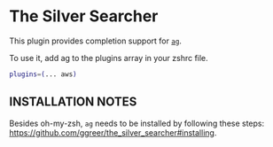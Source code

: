 # The Silver Searcher

This plugin provides completion support for [`ag`](https://github.com/ggreer/the_silver_searcher).

To use it, add ag to the plugins array in your zshrc file.

```zsh
plugins=(... aws)
```

## INSTALLATION NOTES

Besides oh-my-zsh, `ag` needs to be installed by following these steps: https://github.com/ggreer/the_silver_searcher#installing.

